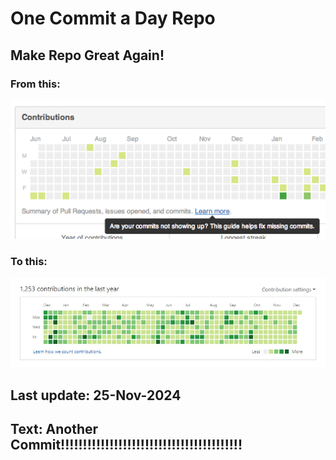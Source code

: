# One Commit a Day Repo
## Make Repo Great Again!
### From this: 
![Alt text](./imgs/min.png)
### To this:
![Alt full](./imgs/full.jpg)

## Last update: 25-Nov-2024
## Text: Another Commit!!!!!!!!!!!!!!!!!!!!!!!!!!!!!!!!!!!!!!!!!